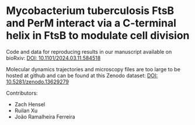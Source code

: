 # Mycobacterium tuberculosis FtsB and PerM interact via a C-terminal helix in FtsB to modulate cell division

Code and data for reproducing results in our manuscript available on bioRxiv: [DOI: 10.1101/2024.03.11.584518](https://doi.org/10.1101/2024.03.11.584518)

Molecular dynamics trajectories and microscopy files are too large to be hosted at github and can be found at this Zenodo dataset: [DOI: 10.5281/zenodo.13629279](https://doi.org/10.5281/zenodo.13629279)

Contributors:
- Zach Hensel
- Ruilan Xu
- João Ramalheira Ferreira
